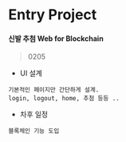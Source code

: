 # Entry Project

#### 신발 추첨 Web for Blockchain

> 0205
- UI 설계
```
기본적인 페이지만 간단하게 설계.
login, logout, home, 추첨 등등 ..
```

- 차후 일정

```
블록체인 기능 도입
```
